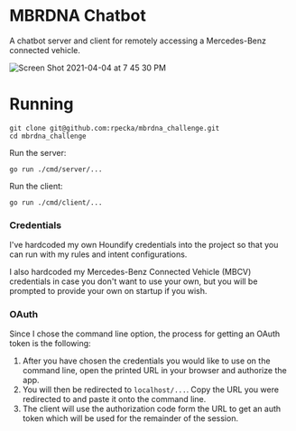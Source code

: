 # MBRDNA Chatbot

A chatbot server and client for remotely accessing a Mercedes-Benz connected vehicle.

![Screen Shot 2021-04-04 at 7 45 30 PM](https://user-images.githubusercontent.com/13580126/113524693-53d7c680-957e-11eb-88d1-4e1a228e37d5.png)

# Running
```
git clone git@github.com:rpecka/mbrdna_challenge.git
cd mbrdna_challenge
```
Run the server:
```
go run ./cmd/server/...
```
Run the client:
```
go run ./cmd/client/...
```

### Credentials
I've hardcoded my own Houndify credentials into the project so that you can run with my rules and intent configurations.

I also hardcoded my Mercedes-Benz Connected Vehicle (MBCV) credentials in case you don't want to use your own, but you will be prompted to provide your own on startup if you wish.

### OAuth
Since I chose the command line option, the process for getting an OAuth token is the following:
1. After you have chosen the credentials you would like to use on the command line, open the printed URL in your browser and authorize the app.
2. You will then be redirected to `localhost/...`. Copy the URL you were redirected to and paste it onto the command line.
3. The client will use the authorization code form the URL to get an auth token which will be used for the remainder of the session.
